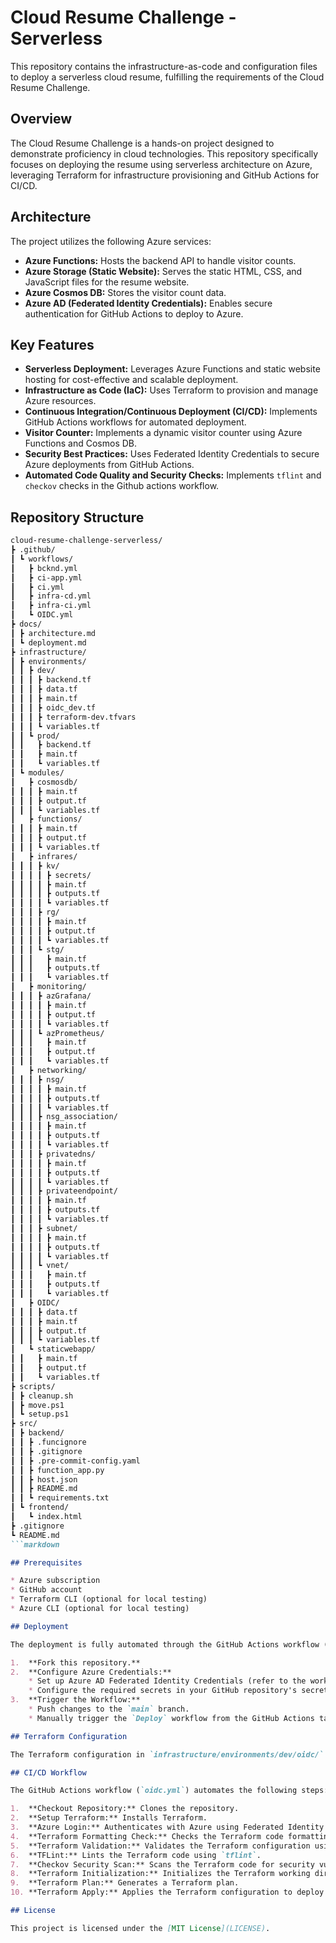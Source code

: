 # Cloud Resume Challenge - Serverless

This repository contains the infrastructure-as-code and configuration files to deploy a serverless cloud resume, fulfilling the requirements of the Cloud Resume Challenge.

## Overview

The Cloud Resume Challenge is a hands-on project designed to demonstrate proficiency in cloud technologies. This repository specifically focuses on deploying the resume using serverless architecture on Azure, leveraging Terraform for infrastructure provisioning and GitHub Actions for CI/CD.

## Architecture

The project utilizes the following Azure services:

* **Azure Functions:** Hosts the backend API to handle visitor counts.
* **Azure Storage (Static Website):** Serves the static HTML, CSS, and JavaScript files for the resume website.
* **Azure Cosmos DB:** Stores the visitor count data.
* **Azure AD (Federated Identity Credentials):** Enables secure authentication for GitHub Actions to deploy to Azure.

## Key Features

* **Serverless Deployment:** Leverages Azure Functions and static website hosting for cost-effective and scalable deployment.
* **Infrastructure as Code (IaC):** Uses Terraform to provision and manage Azure resources.
* **Continuous Integration/Continuous Deployment (CI/CD):** Implements GitHub Actions workflows for automated deployment.
* **Visitor Counter:** Implements a dynamic visitor counter using Azure Functions and Cosmos DB.
* **Security Best Practices:** Uses Federated Identity Credentials to secure Azure deployments from GitHub Actions.
* **Automated Code Quality and Security Checks:** Implements `tflint` and `checkov` checks in the Github actions workflow.

## Repository Structure

```markdown
cloud-resume-challenge-serverless/
┣ .github/
┃ ┗ workflows/
┃   ┣ bcknd.yml
┃   ┣ ci-app.yml
┃   ┣ ci.yml
┃   ┣ infra-cd.yml
┃   ┣ infra-ci.yml
┃   ┗ OIDC.yml
┣ docs/
┃ ┣ architecture.md
┃ ┗ deployment.md
┣ infrastructure/
┃ ┣ environments/
┃ ┃ ┣ dev/
┃ ┃ ┃ ┣ backend.tf
┃ ┃ ┃ ┣ data.tf
┃ ┃ ┃ ┣ main.tf
┃ ┃ ┃ ┣ oidc_dev.tf
┃ ┃ ┃ ┣ terraform-dev.tfvars
┃ ┃ ┃ ┗ variables.tf
┃ ┃ ┗ prod/
┃ ┃   ┣ backend.tf
┃ ┃   ┣ main.tf
┃ ┃   ┗ variables.tf
┃ ┗ modules/
┃   ┣ cosmosdb/
┃ ┃ ┃ ┣ main.tf
┃ ┃ ┃ ┣ output.tf
┃ ┃ ┃ ┗ variables.tf
┃   ┣ functions/
┃ ┃ ┃ ┣ main.tf
┃ ┃ ┃ ┣ output.tf
┃ ┃ ┃ ┗ variables.tf
┃   ┣ infrares/
┃ ┃ ┃ ┣ kv/
┃ ┃ ┃ ┃ ┣ secrets/
┃ ┃ ┃ ┃ ┣ main.tf
┃ ┃ ┃ ┃ ┣ outputs.tf
┃ ┃ ┃ ┃ ┗ variables.tf
┃ ┃ ┃ ┣ rg/
┃ ┃ ┃ ┃ ┣ main.tf
┃ ┃ ┃ ┃ ┣ output.tf
┃ ┃ ┃ ┃ ┗ variables.tf
┃ ┃ ┃ ┗ stg/
┃ ┃ ┃   ┣ main.tf
┃ ┃ ┃   ┣ outputs.tf
┃ ┃ ┃   ┗ variables.tf
┃   ┣ monitoring/
┃ ┃ ┃ ┣ azGrafana/
┃ ┃ ┃ ┃ ┣ main.tf
┃ ┃ ┃ ┃ ┣ output.tf
┃ ┃ ┃ ┃ ┗ variables.tf
┃ ┃ ┃ ┗ azPrometheus/
┃ ┃ ┃   ┣ main.tf
┃ ┃ ┃   ┣ output.tf
┃ ┃ ┃   ┗ variables.tf
┃   ┣ networking/
┃ ┃ ┃ ┣ nsg/
┃ ┃ ┃ ┃ ┣ main.tf
┃ ┃ ┃ ┃ ┣ outputs.tf
┃ ┃ ┃ ┃ ┗ variables.tf
┃ ┃ ┃ ┣ nsg_association/
┃ ┃ ┃ ┃ ┣ main.tf
┃ ┃ ┃ ┃ ┣ outputs.tf
┃ ┃ ┃ ┃ ┗ variables.tf
┃ ┃ ┃ ┣ privatedns/
┃ ┃ ┃ ┃ ┣ main.tf
┃ ┃ ┃ ┃ ┣ outputs.tf
┃ ┃ ┃ ┃ ┗ variables.tf
┃ ┃ ┃ ┣ privateendpoint/
┃ ┃ ┃ ┃ ┣ main.tf
┃ ┃ ┃ ┃ ┣ outputs.tf
┃ ┃ ┃ ┃ ┗ variables.tf
┃ ┃ ┃ ┣ subnet/
┃ ┃ ┃ ┃ ┣ main.tf
┃ ┃ ┃ ┃ ┣ outputs.tf
┃ ┃ ┃ ┃ ┗ variables.tf
┃ ┃ ┃ ┗ vnet/
┃ ┃ ┃   ┣ main.tf
┃ ┃ ┃   ┣ outputs.tf
┃ ┃ ┃   ┗ variables.tf
┃   ┣ OIDC/
┃ ┃ ┃ ┣ data.tf
┃ ┃ ┃ ┣ main.tf
┃ ┃ ┃ ┣ output.tf
┃ ┃ ┃ ┗ variables.tf
┃   ┗ staticwebapp/
┃ ┃   ┣ main.tf
┃ ┃   ┣ output.tf
┃ ┃   ┗ variables.tf
┣ scripts/
┃ ┣ cleanup.sh
┃ ┣ move.ps1
┃ ┗ setup.ps1
┣ src/
┃ ┣ backend/
┃ ┃ ┣ .funcignore
┃ ┃ ┣ .gitignore
┃ ┃ ┣ .pre-commit-config.yaml
┃ ┃ ┣ function_app.py
┃ ┃ ┣ host.json
┃ ┃ ┣ README.md
┃ ┃ ┗ requirements.txt
┃ ┗ frontend/
┃   ┗ index.html
┣ .gitignore
┗ README.md
```markdown

## Prerequisites

* Azure subscription
* GitHub account
* Terraform CLI (optional for local testing)
* Azure CLI (optional for local testing)

## Deployment

The deployment is fully automated through the GitHub Actions workflow (`oidc.yml`). To deploy the resume:

1.  **Fork this repository.**
2.  **Configure Azure Credentials:**
    * Set up Azure AD Federated Identity Credentials (refer to the workflow file for required secrets).
    * Configure the required secrets in your GitHub repository's secrets settings.
3.  **Trigger the Workflow:**
    * Push changes to the `main` branch.
    * Manually trigger the `Deploy` workflow from the GitHub Actions tab.

## Terraform Configuration

The Terraform configuration in `infrastructure/environments/dev/oidc/` defines the necessary Azure resources. Ensure you have the correct Azure provider configuration and variables.

## CI/CD Workflow

The GitHub Actions workflow (`oidc.yml`) automates the following steps:

1.  **Checkout Repository:** Clones the repository.
2.  **Setup Terraform:** Installs Terraform.
3.  **Azure Login:** Authenticates with Azure using Federated Identity Credentials.
4.  **Terraform Formatting Check:** Checks the Terraform code formatting using `terraform fmt -check`.
5.  **Terraform Validation:** Validates the Terraform configuration using `terraform validate`.
6.  **TFLint:** Lints the Terraform code using `tflint`.
7.  **Checkov Security Scan:** Scans the Terraform code for security vulnerabilities using `checkov`.
8.  **Terraform Initialization:** Initializes the Terraform working directory.
9.  **Terraform Plan:** Generates a Terraform plan.
10. **Terraform Apply:** Applies the Terraform configuration to deploy the resources.

## License

This project is licensed under the [MIT License](LICENSE).

